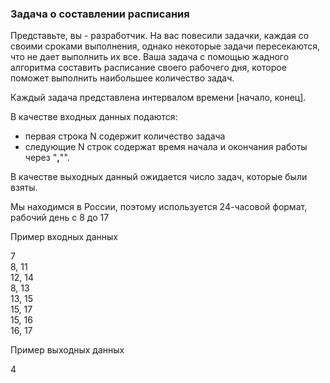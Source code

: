 ### Задача о составлении расписания
Представьте, вы - разработчик. На вас повесили задачки, каждая со своими сроками выполнения, однако некоторые задачи пересекаются, что не дает выполнить их все. Ваша задача с помощью жадного алгоритма составить расписание своего рабочего дня, которое поможет выполнить наибольшее количество задач.

Каждый задача представлена интервалом времени [начало, конец].

В качестве входных данных подаются:
* первая строка N содержит количество задача
* следующие N строк содержат время начала и окончания работы через "**,**"".

В качестве выходных данный ожидается число задач, которые были взяты.  

Мы находимся в России, поэтому используется 24-часовой формат, рабочий день с 8 до 17

Пример входных данных  

7  
8, 11  
12, 14  
8, 13  
13, 15  
15, 17  
15, 16  
16, 17 

Пример выходных данных

4